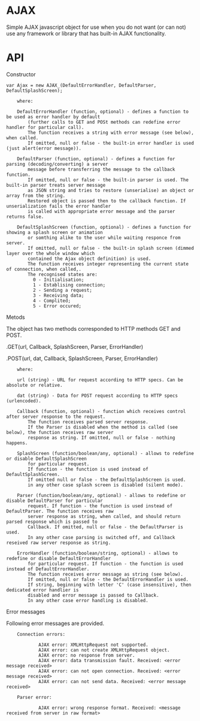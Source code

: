 # AJAX

Simple AJAX javascript object for use when you do not want (or can not) use any framework or library that has built-in AJAX functionality.

# API

Constructor
    
    var Ajax = new AJAX_(DefaultErrorHandler, DefaultParser, DefaultSplashScreen);

        where:
        
        DefaultErrorHandler (function, optional) - defines a function to be used as error handler by default 
            (further calls to GET and POSt methods can redefine error handler for particular call). 
            The function receives a string with error message (see below), when called. 
            If omitted, null or false - the built-in error handler is used (just alert(error message)).
        
        DefaultParser (function, optional) - defines a function for parsing (decoding/converting) a server 
            message before transferring the message to the callback function.  
            If omitted, null or false - the built-in parser is used. The built-in parser treats server message 
            as JSON string and tries to restore (unserialise) an object or array from the string. 
            Restored object is passed then to the callback function. If unserialization fails the error handler
            is called with appropriate error message and the parser returns false.
        
        DefaultSplashScreen (function, optional) - defines a function for showing a splash screen or animation 
            or somthing alike to the user while waiting responce from server. 
            If omitted, null or false - the built-in splash screen (dimmed layer over the whole window which 
            contained the Ajax object definition) is used. 
            The function receives integer representing the current state of connection, when called,. 
            The recognised states are:
              0 - Initialisation;
              1 - Establising connection;
              2 - Sending a request;
              3 - Receiving data;
              4 - Complited;
              5 - Error occured;

Metods
    
   The object has two methods corresponded to HTTP methods GET and POST.
   
   .GET(url, Callback, SplashScreen, Parser, ErrorHandler)
   
   .POST(url, dat, Callback, SplashScreen, Parser, ErrorHandler)
   
        where:
        
        url (string) - URL for request according to HTTP specs. Can be absolute or relative.
        
        dat (string) - Data for POST request according to HTTP specs (urlencoded).
        
        Callback (function, optional) - function which receives control after server response to the request. 
            The function receives parsed server response. 
            If the Parser is disabled when the method is called (see below), the function receives raw server 
            response as string. If omitted, null or false - nothing happens.
        
        SplashScreen (function/boolean/any, optional) - allows to redefine or disable DefaultSplashScreen 
            for particular request.
            If function - the function is used instead of DefaultSplashScreen.
            If omitted null or false - the DefaultSplashScreen is used.
            in any other case splash screen is disabled (silent mode).
        
        Parser (function/boolean/any, optional) - allows to redefine or disable DefaultParser for particular 
            request. If function - the function is used instead of DefaultParser. The function receives raw 
            server response as string, when called, and should return parsed response which is passed to 
            Callback. If omitted, null or false - the DefaultParser is used.
            In any other case parsing is switched off, and Callback reseived raw server response as string.
        
        ErrorHandler (function/boolean/string, optional) - allows to redefine or disable DefaultErrorHandler 
            for particular request. If function - the function is used instead of DefaultErrorHandler.
            The function receives error message as string (see below).
            If omitted, null or false - the DefaultErrorHandler is used.
            If string, beginning with letter 'C' (case insensitive), then dedicated error handlier is 
            disabled and error message is passed to Callback.
            In any other case error handling is disabled.
            
Error messages
   
   Following error messages are provided.
        
        Connection errors:
        
                AJAX error: XMLHttpRequest not supported. 
                AJAX error: can not create XMLHttpRequest object.
                AJAX error: no response from server.
                AJAX error: data transmission fault. Received: <error message received>
                AJAX error: can not open connection. Received: <error message received>
                AJAX error: can not send data. Received: <error message received>
                
        Parser error:
        
                AJAX error: wrong response format. Received: <message received from server in raw format>
        

